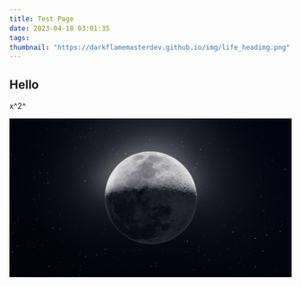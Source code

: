 ```yaml
---
title: Test Page
date: 2023-04-18 03:01:35
tags:
thumbnail: "https://darkflamemasterdev.github.io/img/life_headimg.png"
---
```


## Hello

x^2^

![](Test-Page/moon.jpg)

